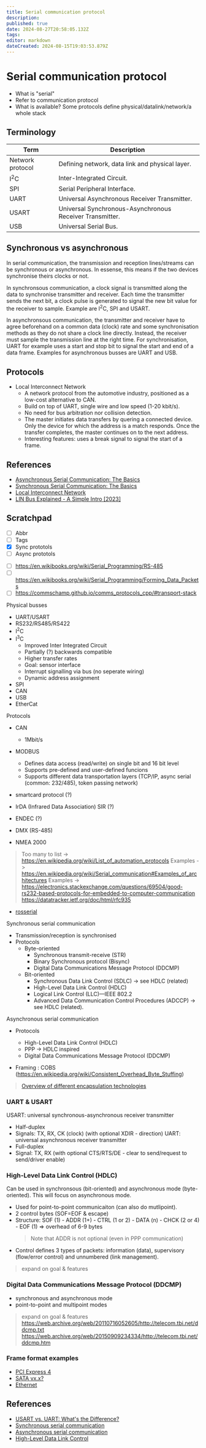 ```yaml
---
title: Serial communication protocol
description: 
published: true
date: 2024-08-27T20:58:05.132Z
tags: 
editor: markdown
dateCreated: 2024-08-15T19:03:53.879Z
---
```


# Serial communication protocol

* What is "serial"
* Refer to communication protocol
* What is available?
  Some protocols define physical/datalink/network/a whole stack


## Terminology

Term | Description
--- | ---
Network protocol | Defining network, data link and physical layer.
I<sup>2</sup>C | Inter-Integrated Circuit.
SPI | Serial Peripheral Interface.
UART | Universal Asynchronous Receiver Transmitter.
USART | Universal Synchronous-Asynchronous Receiver Transmitter.
USB | Universal Serial Bus.

## Synchronous vs asynchronous

In serial communication, the transmission and reception lines/streams can be synchronous or asynchronous. In essense, this means if the two devices synchronise theirs clocks or not.

In synchronsous communication, a clock signal is transmitted along the data to synchronise  transmitter and receiver. Each time the transmitter sends the next bit, a clock pulse is generated to signal the new bit value for the receiver to sample. Example are I<sup>2</sup>C, SPI and USART.

In asynchronsous communication, the transmitter and receiver have to agree beforehand on a common data (clock) rate and some synchronisation methods as they do not share a clock line directly. Instead, the receiver must sample the transmission line at the right time. For synchronisation, UART for example uses a start and stop bit to signal the start and end of a data frame. Examples for asynchronous busses are UART and USB.

## Protocols

* Local Interconnect Network
  * A network protocol from the automotive industry, positioned as a low-cost alternative to CAN.
  * Build on top of UART, single wire and low speed (1-20 kbit/s).
  * No need for bus arbitration nor collision detection.
  * The master initiates data transfers by quering a connected device. Only the device for which the address is a match responds. Once the transfer completes, the master continues on to the next address.
  * Interesting features: uses a break signal to signal the start of a frame. 

## References

* [Asynchronous Serial Communication: The Basics](https://itp.nyu.edu/physcomp/lessons/serial-communication-the-basics/)
* [Synchronous Serial Communication: The Basics](https://itp.nyu.edu/physcomp/lessons/synchronous-serial-communication-the-basics/)
* [Local Interconnect Network](https://en.wikipedia.org/wiki/Local_Interconnect_Network)
* [LIN Bus Explained - A Simple Intro [2023]](https://www.csselectronics.com/pages/lin-bus-protocol-intro-basics)


## Scratchpad

- [ ] Abbr
- [ ] Tags
- [x] Sync prototols
- [ ] Async prototols
* [ ] https://en.wikibooks.org/wiki/Serial_Programming/RS-485
* [ ] https://en.wikibooks.org/wiki/Serial_Programming/Forming_Data_Packets
* [ ] https://commschamp.github.io/comms_protocols_cpp/#transport-stack

Physical busses
* UART/USART
* RS232/RS485/RS422
* I<sup>2</sup>C
* I<sup>3</sup>C
  * Improved Inter Integrated Circuit
  * Partially (?) backwards compatible
  * Higher transfer rates
  * Goal: sensor interface
  * Interrupt signalling via bus (no seperate wiring)
  * Dynamic address assignment
* SPI
* CAN
* USB
* EtherCat


Protocols

* CAN
  * 1Mbit/s

* MODBUS
  * Defines data access (read/write) on single bit and 16 bit level
  * Supports pre-defined and user-defined funcions
  * Supports different data transportation layers (TCP/IP, async serial (common: 232/485), token passing network)
* smartcard protocol (?)
* IrDA (Infrared Data Association) SIR (?)
* ENDEC (?)
* DMX (RS-485)
* NMEA 2000
> Too many to list -> https://en.wikipedia.org/wiki/List_of_automation_protocols
> Examples -> https://en.wikipedia.org/wiki/Serial_communication#Examples_of_architectures
> Examples -> https://electronics.stackexchange.com/questions/69504/good-rs232-based-protocols-for-embedded-to-computer-communication
> https://datatracker.ietf.org/doc/html/rfc935
* [rosserial](https://wiki.ros.org/rosserial)

Synchronous serial communication
* Transmission/reception is synchronised
* Protocols
  * Byte-oriented
    * Synchronous transmit-receive (STR)
    * Binary Synchronous protocol (Bisync)
    * Digital Data Communications Message Protocol (DDCMP)
  * Bit-oriented
    * Synchronous Data Link Control (SDLC) -> see HDLC (related)
    * High-Level Data Link Control (HDLC)
    * Logical Link Control (LLC)—IEEE 802.2
    * Advanced Data Communication Control Procedures (ADCCP) -> see HDLC (related).

Asynchronous serial communication
* Protocols
  * High-Level Data Link Control (HDLC)
  * PPP -> HDLC inspired
  * Digital Data Communications Message Protocol (DDCMP)
  
  
* Framing : COBS (https://en.wikipedia.org/wiki/Consistent_Overhead_Byte_Stuffing)
> [Overview of different encapsulation technologies](https://www.ieee802.org/3/efm/public/jul02/copper/oksman_copper_1_0702.pdf)




### UART & USART

USART: universal synchronous-asynchronous receiver transmitter
* Half-duplex
* Signals: TX, RX, CK (clock) (with optional XDIR - direction)
UART: universal asynchronous receiver transmitter
* Full-duplex
* Signal: TX, RX (with optional CTS/RTS/DE - clear to send/request to send/driver enable)


### High-Level Data Link Control (HDLC)

Can be used in synchronsous (bit-oriented) and asynchronous mode (byte-oriented). This will focus on asynchronous mode.
* Used for point-to-point communicaiton (can also do mutlipoint).
* 2 control bytes (SOF=EOF & escape)
* Structure: SOF (1) - ADDR (1+) - CTRL (1 or 2) - DATA (n) - CHCK (2 or 4) - EOF (1) => overhead of 6-9 bytes
  > Note that ADDR is not optional (even in PPP communication)
* Control defines 3 types of packets: information (data), supervisory (flow/error control) and unnumbered (link management).

> expand on goal & features

### Digital Data Communications Message Protocol (DDCMP)

* synchronous and asynchronous mode
* point-to-point and multipoint modes

> expand on goal & features
> https://web.archive.org/web/20110716052605/http://telecom.tbi.net/ddcmp.txt
> https://web.archive.org/web/20150909234334/http://telecom.tbi.net/ddcmp.htm

### Frame format examples

* [PCI Express 4](https://www.fpga4fun.com/PCI-Express4.html)
* [SATA vx.x?](https://perfectvips.com/datasheet/SATA-Packet-Generator.pdf)
* [Ethernet](https://www.cbtnuggets.com/blog/technology/networking/what-is-ethernet-frame-format)

## References

* [USART vs. UART: What's the Difference?](https://resources.pcb.cadence.com/blog/usart-vs-uart-whats-the-difference)
* [Synchronous serial communication](https://en.wikipedia.org/wiki/Synchronous_serial_communication)
* [Asynchronous serial communication](https://en.wikipedia.org/wiki/Asynchronous_serial_communication)
* [High-Level Data Link Control](https://en.wikipedia.org/wiki/High-Level_Data_Link_Control)